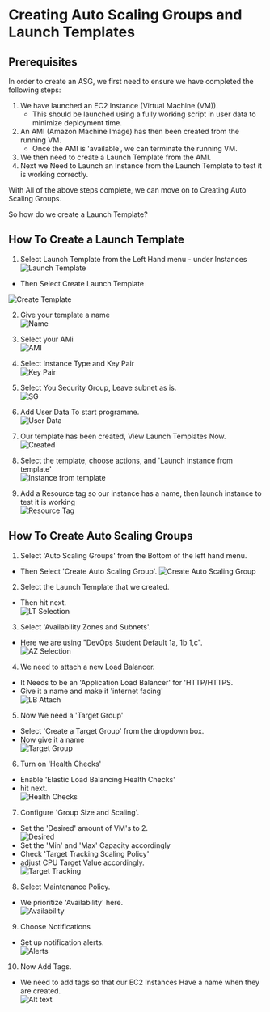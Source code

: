 # Creating Auto Scaling Groups and Launch Templates

## Prerequisites
In order to create an ASG, we first need to ensure we have completed the following steps:

1. We have launched an EC2 Instance (Virtual Machine (VM)).
   - This should be launched using a fully working script in user data to minimize deployment time.
2. An AMI (Amazon Machine Image) has then been created from the running VM.
   - Once the AMI is 'available', we can terminate the running VM. 
4. We then need to create a Launch Template from the AMI.
5. Next we Need to Launch an Instance from the Launch Template to test it is working correctly.
   
With All of the above steps complete, we can move on to Creating Auto Scaling Groups.<br> 

So how do we create a Launch Template?

## How To Create a Launch Template

1. Select Launch Template from the Left Hand menu - under Instances
![Launch Template](<../ASG Screenshots/Launch Templates/Screenshot 2024-01-05 143925.png>)

- Then Select Create Launch Template<br>

![Create Template](<../ASG Screenshots/Launch Templates/Screenshot 2024-01-05 143940.png>)

2. Give your template a name <br>
![Name](<../ASG Screenshots/Launch Templates/Screenshot 2024-01-05 144103.png>)

3. Select your AMi<br>
![AMI](<../ASG Screenshots/Launch Templates/Screenshot 2024-01-05 144214.png>)

4. Select Instance Type and Key Pair<br>
![Key Pair](<../ASG Screenshots/Launch Templates/Screenshot 2024-01-05 144322.png>) 

5. Select You Security Group, Leave subnet as is.<br>
![SG](<../ASG Screenshots/Launch Templates/Screenshot 2024-01-05 144431.png>)

6. Add User Data To start programme.<br>
![User Data](<../ASG Screenshots/Launch Templates/Screenshot 2024-01-05 144526.png>)

7. Our template has been created, View Launch Templates Now.<br>
![Created](<../ASG Screenshots/Launch Templates/Screenshot 2024-01-05 144725.png>)

8. Select the template, choose actions, and 'Launch instance from template'<br>
![Instance from template](<../ASG Screenshots/Launch Templates/Screenshot 2024-01-05 144915.png>)

9. Add a Resource tag so our instance has a name, then launch instance to test it is working<br>
![Resource Tag](<../ASG Screenshots/Launch Templates/Screenshot 2024-01-05 145055.png>)

## How To Create Auto Scaling Groups

1. Select 'Auto Scaling Groups' from the Bottom of the left hand menu.<br>
 - Then Select 'Create Auto Scaling Group'.
 ![Create Auto Scaling Group](<../ASG Screenshots/ASG Creation/Screenshot 2024-01-05 150709.png>)

2. Select the Launch Template that we created.<br>
 - Then hit next.  
 ![LT Selection](<../ASG Screenshots/ASG Creation/Screenshot 2024-01-05 150805.png>)   

3. Select 'Availability Zones and Subnets'.<br>
 - Here we are using "DevOps Student Default 1a, 1b 1,c".<br>
 ![AZ Selection](<../ASG Screenshots/ASG Creation/Screenshot 2024-01-05 151037.png>)

4. We need to attach a new Load Balancer.<br>
  - It Needs to be an 'Application Load Balancer' for 'HTTP/HTTPS.<br>
  - Give it a name and make it 'internet facing'<br> 
 ![LB Attach](<../ASG Screenshots/ASG Creation/Screenshot 2024-01-05 151251.png>)

5. Now We need a 'Target Group'<br>
  - Select 'Create a Target Group' from the dropdown box.<br>
  - Now give it a name<br>
  ![Target Group](<../ASG Screenshots/ASG Creation/Screenshot 2024-01-05 151441.png>)

6. Turn on 'Health Checks'<br>
  - Enable 'Elastic Load Balancing Health Checks'<br>
  - hit next.<br>
![Health Checks](<../ASG Screenshots/ASG Creation/Screenshot 2024-01-05 151637.png>)

7. Configure 'Group Size and Scaling'.<br>
  - Set the 'Desired' amount of VM's to 2.<br>
  ![Desired](<../ASG Screenshots/ASG Creation/Screenshot 2024-01-05 151738.png>)<br>
  - Set the 'Min' and 'Max' Capacity accordingly<br>
  - Check 'Target Tracking Scaling Policy'<br>
  - adjust CPU Target Value accordingly.<br>
  ![Target Tracking](<../ASG Screenshots/ASG Creation/Screenshot 2024-01-05 152059.png>)

8. Select Maintenance Policy.<br>
  - We prioritize 'Availability' here.<br>
  ![Availability](<../ASG Screenshots/ASG Creation/Screenshot 2024-01-05 152156.png>)

9. Choose Notifications<br>
  - Set up notification alerts.<br>
  ![Alerts](<../ASG Screenshots/ASG Creation/Screenshot 2024-01-05 152245.png>) 

10. Now Add Tags.<br>
  - We need to add tags so that our EC2 Instances Have a name when they are created.<br>
  ![Alt text](<../ASG Screenshots/ASG Creation/Screenshot 2024-01-05 152349.png>)
